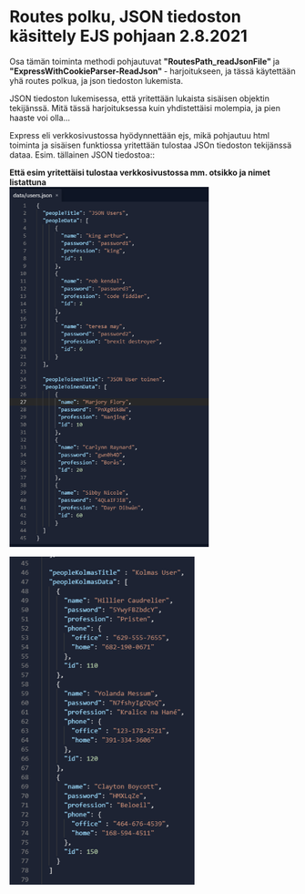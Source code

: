 <h1>Routes polku, JSON tiedoston käsittely EJS pohjaan 2.8.2021 </h1>

Osa tämän toiminta methodi pohjautuvat <b> "RoutesPath_readJsonFile" </b> ja  <b> "ExpressWithCookieParser-ReadJson" </b> - harjoitukseen, 
ja tässä käytettään yhä routes polkua, ja json tiedoston lukemista. 

JSON tiedoston lukemisessa, että yritettään lukaista sisäisen objektin tekijänssä. Mitä tässä harjoituksessa kuin yhdistettäisi molempia, ja pien haaste voi olla...

Express eli verkkosivustossa hyödynnettään ejs, mikä pohjautuu html toiminta ja sisäisen funktiossa yritettään tulostaa JSOn tiedoston tekijänssä dataa.
Esim. tällainen JSON tiedostoa::
<br>

<b>Että esim yritettäisi tulostaa verkkosivustossa mm. otsikko ja nimet listattuna</b>
<br>
<img src ="images/RoutesPath-JSON1.PNG" width = 350 >

<img src="images/RoutesPath-JSON2.PNG" width = 325 >
